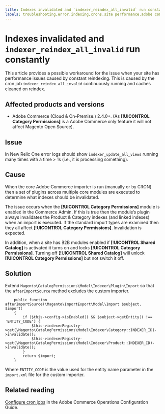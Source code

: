 ```yaml
---
title: Indexes invalidated and `indexer_reindex_all_invalid` run constantly
labels: troubleshooting,error,indexing,crons,site performance,adobe commerce
---
```


# Indexes invalidated and `indexer_reindex_all_invalid` run constantly

This article provides a possible workaround for the issue when your site has performance issues caused by constant reindexing. This is caused by the cron job `indexer_reindex_all_invalid` continuously running and caches cleaned on reindex.

## Affected products and versions

* Adobe Commerce (Cloud & On-Premise.) 2.4.0+. (As **[!UICONTROL Category Permissions]** is a Adobe Commerce only feature it will not affect Magento Open Source).

## Issue

In New Relic One error logs should show `indexer_update_all_views` running many times with a time > 1s (i.e., it is processing something).

## Cause

When the core Adobe Commerce importer is run (manually or by CRON) then a set of plugins across multiple core modules are executed to determine what indexes should be invalidated.

The issue occurs when the **[!UICONTROL Category Permissions]** module is enabled in the Commerce Admin. If this is true then the module’s plugin always invalidates the Product & Category indexes (and linked indexes) when an import is executed. If the standard import types are examined then they all affect **[!UICONTROL Category Permissions]**. Invalidation is expected.

In addition, when a site has B2B modules enabled if **[!UICONTROL Shared Catalog]** is activated it turns on and locks **[!UICONTROL Category Permissions]**. Turning off **[!UICONTROL Shared Catalog]** will unlock **[!UICONTROL Category Permissions]** but not switch it off.

## Solution

Extend `Magento\CatalogPermissions\Model\Indexer\Plugin\Import` so that the `afterImportSource` method excludes the custom importer.

```
    public function afterImportSource(\Magento\ImportExport\Model\Import $subject, $import)
    {
        if ($this->config->isEnabled() && $subject->getEntity() !== 'ENTITY_CODE') {
            $this->indexerRegistry->get(\Magento\CatalogPermissions\Model\Indexer\Category::INDEXER_ID)->invalidate();
            $this->indexerRegistry->get(\Magento\CatalogPermissions\Model\Indexer\Product::INDEXER_ID)->invalidate();
        }
        return $import;
    }
```

Where `ENTITY_CODE` is the value used for the entity name parameter in the `import.xml` file for the custom importer.

## Related reading

[Configure cron jobs](https://experienceleague.adobe.com/docs/commerce-operations/configuration-guide/cli/configure-cron-jobs.html) in the Adobe Commerce Operations Configuration Guide.
